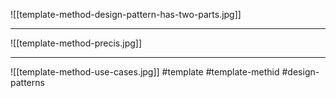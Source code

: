 ![[template-method-design-pattern-has-two-parts.jpg]]
***
![[template-method-precis.jpg]]
***
![[template-method-use-cases.jpg]]
#template #template-methid #design-patterns 